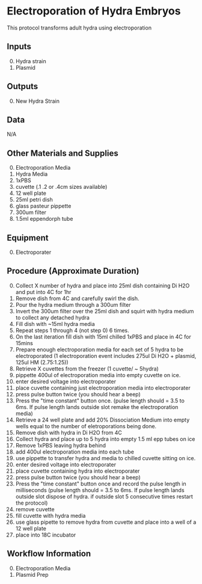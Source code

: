 Electroporation of Hydra Embryos
===

This protocol transforms adult hydra using electroporation

Inputs
---
0. Hydra strain
0. Plasmid

Outputs
---
0. New Hydra Strain

Data
---
N/A

Other Materials and Supplies
---
0. Electroporation Media
0. Hydra Media
0. 1xPBS
0. cuvette (.1 .2 or .4cm sizes available)
0. 12 well plate 
0. 25ml petri dish
0. glass pasteur pippette
0. 300um filter
0. 1.5ml eppendorph tube

Equipment
---
0. Electroporater

Procedure (Approximate Duration)
---
0. Collect X number of hydra and place into 25ml dish containing Di H2O and put into 4C for 1hr
0. Remove dish from 4C and carefully swirl the dish.
0. Pour the hydra medium through a 300um filter
0. Invert the 300um filter over the 25ml dish and squirt with hydra medium to collect any detached hydra
0. Fill dish with ~15ml hydra media 
0. Repeat steps 1 through 4 (not step 0) 6 times.
0. On the last iteration fill dish with 15ml chilled 1xPBS and place in 4C for 15mins
0. Prepare enough electroporation media for each set of 5 hydra to be electroporated (1 electroporation event includes 275ul Di H2O + plasmid, 125ul HM (2.75:1.25))
0. Retrieve X cuvettes from the freezer (1 cuvette/ ~ 5hydra)
0. pippette 400ul of electroporation media into empty cuvette on ice.
0. enter desired voltage into electroporater 
0. place cuvette containing just electroporation media into electroporater
0. press pulse button twice (you should hear a beep)
0. Press the "time constant" button once. (pulse length should = 3.5 to 6ms. If pulse length lands outside slot remake the electroporation media)
0. Retrieve a 24 well plate and add 20% Dissociation Medium into empty wells equal to the number of eletroporations being done.
0. Remove dish with hydra in Di H2O from 4C
0. Collect hydra and place up to 5 hydra into empty 1.5 ml epp tubes on ice
0. Remove 1xPBS leaving hydra behind
0. add 400ul electroporation media into each tube 
0. use pippette to transfer hydra and media to chilled cuvette sitting on ice.
0. enter desired voltage into electroporater 
0. place cuvette containing hydra into electroporater
0. press pulse button twice (you should hear a beep)
0. Press the "time constant" button once and record the pulse length in milliseconds (pulse length should = 3.5 to 6ms. If pulse length lands outside slot dispose of hydra. if outside slot 5 consecutive times restart the protocol)
0. remove cuvette
0. fill cuvette with hydra media 
0. use glass pipette to remove hydra from cuvette and place into a well of a 12 well plate
0. place into 18C incubator

Workflow Information
---
0. Electroporation Media
0. Plasmid Prep
